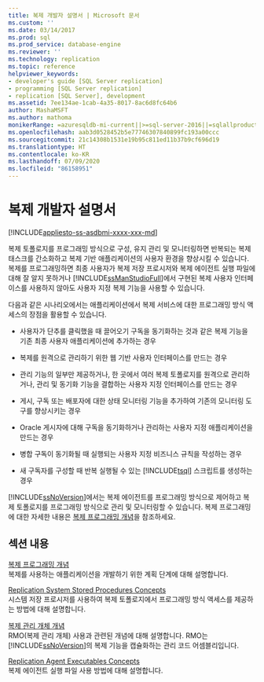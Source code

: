```yaml
---
title: 복제 개발자 설명서 | Microsoft 문서
ms.custom: ''
ms.date: 03/14/2017
ms.prod: sql
ms.prod_service: database-engine
ms.reviewer: ''
ms.technology: replication
ms.topic: reference
helpviewer_keywords:
- developer's guide [SQL Server replication]
- programming [SQL Server replication]
- replication [SQL Server], development
ms.assetid: 7ee134ae-1cab-4a35-8017-8ac6d8fc64b6
author: MashaMSFT
ms.author: mathoma
monikerRange: =azuresqldb-mi-current||>=sql-server-2016||=sqlallproducts-allversions
ms.openlocfilehash: aab3d0528452b5e77746307840899fc193a00ccc
ms.sourcegitcommit: 21c14308b1531e19b95c811ed11b37b9cf696d19
ms.translationtype: HT
ms.contentlocale: ko-KR
ms.lasthandoff: 07/09/2020
ms.locfileid: "86158951"
---
```

# <a name="replication-developer-documentation"></a>복제 개발자 설명서
[!INCLUDE[appliesto-ss-asdbmi-xxxx-xxx-md](../../../includes/applies-to-version/sql-asdbmi.md)]

  복제 토폴로지를 프로그래밍 방식으로 구성, 유지 관리 및 모니터링하면 반복되는 복제 태스크를 간소화하고 복제 기반 애플리케이션의 사용자 환경을 향상시킬 수 있습니다. 복제를 프로그래밍하면 최종 사용자가 복제 저장 프로시저와 복제 에이전트 실행 파일에 대해 잘 알지 못하거나 [!INCLUDE[ssManStudioFull](../../../includes/ssmanstudiofull-md.md)]에서 구현된 복제 사용자 인터페이스를 사용하지 않아도 사용자 지정 복제 기능을 사용할 수 있습니다.  
  
 다음과 같은 시나리오에서는 애플리케이션에서 복제 서비스에 대한 프로그래밍 방식 액세스의 장점을 활용할 수 있습니다.  
  
-   사용자가 단추를 클릭했을 때 끌어오기 구독을 동기화하는 것과 같은 복제 기능을 기존 최종 사용자 애플리케이션에 추가하는 경우  
  
-   복제를 원격으로 관리하기 위한 웹 기반 사용자 인터페이스를 만드는 경우  
  
-   관리 기능의 일부만 제공하거나, 한 곳에서 여러 복제 토폴로지를 원격으로 관리하거나, 관리 및 동기화 기능을 결합하는 사용자 지정 인터페이스를 만드는 경우  
  
-   게시, 구독 또는 배포자에 대한 상태 모니터링 기능을 추가하여 기존의 모니터링 도구를 향상시키는 경우  
  
-   Oracle 게시자에 대해 구독을 동기화하거나 관리하는 사용자 지정 애플리케이션을 만드는 경우  
  
-   병합 구독이 동기화될 때 실행되는 사용자 지정 비즈니스 규칙을 작성하는 경우  
  
-   새 구독자를 구성할 때 반복 실행될 수 있는 [!INCLUDE[tsql](../../../includes/tsql-md.md)] 스크립트를 생성하는 경우  
  
 [!INCLUDE[ssNoVersion](../../../includes/ssnoversion-md.md)]에서는 복제 에이전트를 프로그래밍 방식으로 제어하고 복제 토폴로지를 프로그래밍 방식으로 관리 및 모니터링할 수 있습니다. 복제 프로그래밍에 대한 자세한 내용은 [복제 프로그래밍 개념](../../../relational-databases/replication/concepts/replication-programming-concepts.md)을 참조하세요.  
  
## <a name="in-this-section"></a>섹션 내용  
 [복제 프로그래밍 개념](../../../relational-databases/replication/concepts/replication-programming-concepts.md)  
 복제를 사용하는 애플리케이션을 개발하기 위한 계획 단계에 대해 설명합니다.  
  
 [Replication System Stored Procedures Concepts](../../../relational-databases/replication/concepts/replication-system-stored-procedures-concepts.md)  
 시스템 저장 프로시저를 사용하여 복제 토폴로지에서 프로그래밍 방식 액세스를 제공하는 방법에 대해 설명합니다.  
  
 [복제 관리 개체 개념](../../../relational-databases/replication/concepts/replication-management-objects-concepts.md)  
 RMO(복제 관리 개체) 사용과 관련된 개념에 대해 설명합니다. RMO는 [!INCLUDE[ssNoVersion](../../../includes/ssnoversion-md.md)]의 복제 기능을 캡슐화하는 관리 코드 어셈블리입니다.  
  
 [Replication Agent Executables Concepts](../../../relational-databases/replication/concepts/replication-agent-executables-concepts.md)  
 복제 에이전트 실행 파일 사용 방법에 대해 설명합니다.  
  
  
  
